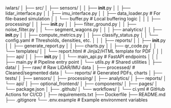 iwlars/
│
├── src/
│   ├── sensors/
│   │   ├── __init__.py
│   │   ├── lidar_interface.py
│   │   ├── imu_interface.py
│   │   ├── data_loader.py         # For file-based simulation
│   │   └── buffer.py              # Local buffering logic
│   │
│   ├── processing/
│   │   ├── __init__.py
│   │   ├── filter_ground.py
│   │   ├── noise_filter.py
│   │   └── segment_wagons.py
│   │
│   ├── analytics/
│   │   ├── __init__.py
│   │   ├── compute_metrics.py
│   │   ├── classify_status.py
│   │   └── config.yaml            # Thresholds, densities, etc.
│   │
│   ├── reports/
│   │   ├── __init__.py
│   │   ├── generate_report.py
│   │   ├── charts.py
│   │   ├── qr_code.py
│   │   └── templates/
│   │       └── report.html        # Jinja2/HTML template for PDF
│   │
│   ├── api/
│   │   ├── __init__.py
│   │   └── main_api.py            # FastAPI endpoints
│   │
│   ├── main.py                    # Pipeline entry point
│   └── utils.py                   # Shared utilities
│
├── data/
│   ├── raw/                       # Raw LiDAR/IMU data
│   ├── processed/                 # Cleaned/segmented data
│   └── reports/                   # Generated PDFs, charts
│
├── tests/
│   ├── sensors/
│   ├── processing/
│   ├── analytics/
│   ├── reports/
│   └── api/
│
├── optional_frontend/
│   ├── components/
│   ├── pages/
│   └── package.json
│
├── .github/
│   └── workflows/
│       └── ci.yml                 # GitHub Actions for CI/CD
│
├── requirements.txt
├── Dockerfile
├── README.md
├── .gitignore
└── .env.example                   # Example environment variables